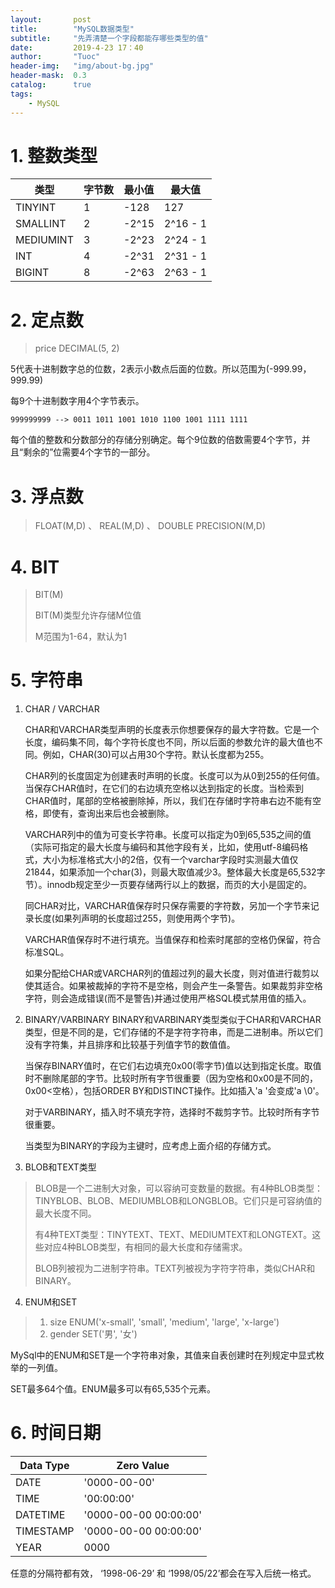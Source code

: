 ```yaml
---
layout:       post
title:        "MySQL数据类型"
subtitle:     "先弄清楚一个字段都能存哪些类型的值"
date:         2019-4-23 17：40
author:       "Tuoc"
header-img:   "img/about-bg.jpg"
header-mask:  0.3
catalog:      true
tags:
    - MySQL
---
```


# 1. 整数类型

| 类型      | 字节数 | 最小值 | 最大值   |
| --------- | ------ | ------ | -------- |
| TINYINT   | 1      | -128   | 127      |
| SMALLINT  | 2      | -2^15  | 2^16 - 1 |
| MEDIUMINT | 3      | -2^23  | 2^24 - 1 |
| INT       | 4      | -2^31  | 2^31 - 1 |
| BIGINT    | 8      | -2^63  | 2^63 - 1 |

# 2. 定点数

> price DECIMAL(5, 2)

5代表十进制数字总的位数，2表示小数点后面的位数。所以范围为(-999.99， 999.99)

每9个十进制数字用4个字节表示。

`999999999 --> ‭0011 1011 1001 1010 1100 1001 1111 1111‬`

每个值的整数和分数部分的存储分别确定。每个9位数的倍数需要4个字节，并且“剩余的”位需要4个字节的一部分。
  
# 3. 浮点数

> FLOAT(M,D) 、 REAL(M,D) 、 DOUBLE PRECISION(M,D)

# 4. BIT

> BIT(M)
>
> BIT(M)类型允许存储M位值
>
> M范围为1-64，默认为1


# 5. 字符串

1. CHAR / VARCHAR

   CHAR和VARCHAR类型声明的长度表示你想要保存的最大字符数。它是一个长度，编码集不同，每个字符长度也不同，所以后面的参数允许的最大值也不同。例如，CHAR(30)可以占用30个字符。默认长度都为255。

   ​     CHAR列的长度固定为创建表时声明的长度。长度可以为从0到255的任何值。当保存CHAR值时，在它们的右边填充空格以达到指定的长度。当检索到CHAR值时，尾部的空格被删除掉，所以，我们在存储时字符串右边不能有空格，即使有，查询出来后也会被删除。

   

   ​    VARCHAR列中的值为可变长字符串。长度可以指定为0到65,535之间的值（实际可指定的最大长度与编码和其他字段有关，比如，使用utf-8编码格式，大小为标准格式大小的2倍，仅有一个varchar字段时实测最大值仅21844，如果添加一个char(3)，则最大取值减少3。整体最大长度是65,532字节）。innodb规定至少一页要存储两行以上的数据，而页的大小是固定的。

   ​    同CHAR对比，VARCHAR值保存时只保存需要的字符数，另加一个字节来记录长度(如果列声明的长度超过255，则使用两个字节)。

   ​    VARCHAR值保存时不进行填充。当值保存和检索时尾部的空格仍保留，符合标准SQL。

   ​    如果分配给CHAR或VARCHAR列的值超过列的最大长度，则对值进行裁剪以使其适合。如果被裁掉的字符不是空格，则会产生一条警告。如果裁剪非空格字符，则会造成错误(而不是警告)并通过使用严格SQL模式禁用值的插入。

2. BINARY/VARBINARY
  BINARY和VARBINARY类型类似于CHAR和VARCHAR类型，但是不同的是，它们存储的不是字符字符串，而是二进制串。所以它们没有字符集，并且排序和比较基于列值字节的数值值。

   当保存BINARY值时，在它们右边填充0x00(零字节)值以达到指定长度。取值时不删除尾部的字节。比较时所有字节很重要（因为空格和0x00是不同的，0x00<空格），包括ORDER BY和DISTINCT操作。比如插入'a '会变成'a \0'。

   对于VARBINARY，插入时不填充字符，选择时不裁剪字节。比较时所有字节很重要。

   当类型为BINARY的字段为主键时，应考虑上面介绍的存储方式。

3. BLOB和TEXT类型

  > BLOB是一个二进制大对象，可以容纳可变数量的数据。有4种BLOB类型：TINYBLOB、BLOB、MEDIUMBLOB和LONGBLOB。它们只是可容纳值的最大长度不同。
  >
  > 有4种TEXT类型：TINYTEXT、TEXT、MEDIUMTEXT和LONGTEXT。这些对应4种BLOB类型，有相同的最大长度和存储需求。
  >
  > BLOB列被视为二进制字符串。TEXT列被视为字符字符串，类似CHAR和BINARY。

4. ENUM和SET

  > 1. size ENUM('x-small', 'small', 'medium', 'large', 'x-large')
  > 2. gender SET('男', '女')

  MySql中的ENUM和SET是一个字符串对象，其值来自表创建时在列规定中显式枚举的一列值。

  SET最多64个值。ENUM最多可以有65,535个元素。

# 6. 时间日期

| Data Type | Zero Value            |
| --------- | --------------------- |
| DATE      | '0000-00-00'          |
| TIME      | '00:00:00'            |
| DATETIME  | '0000-00-00 00:00:00' |
| TIMESTAMP | '0000-00-00 00:00:00' |
| YEAR      | 0000                  |

任意的分隔符都有效， ‘1998-06-29’ 和 ‘1998/05/22’都会在写入后统一格式。
